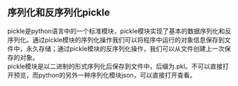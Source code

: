 ## 序列化和反序列化pickle 
pickle是python语言中的一个标准模块，pickle模块实现了基本的数据序列化和反序列化。通过pickle模块的序列化操作我们可以将程序中运行的对象信息保存到文件中，永久存储；通过pickle模块的反序列化操作，我们可以从文件创建上一次保存的对象。  
pickle模块是以二进制的形式序列化后保存到文件中，后缀为.pkl。不可以直接打开预览，而python的另外一种序列化模块json，可以直接打开查看。  
